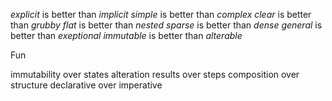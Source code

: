 *explicit* is better than *implicit*
*simple* is better than *complex*
*clear* is better than *grubby*
*flat* is better than *nested*
*sparse* is better than *dense*
*general* is better than *exeptional*
*immutable* is better than *alterable*

Fun

immutability over states alteration
results over steps
composition over structure
declarative over imperative